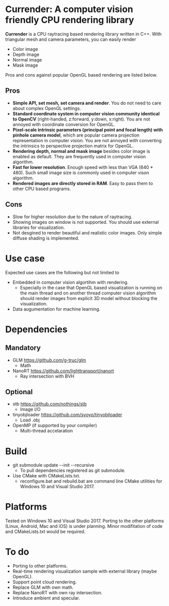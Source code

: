 # Currender: A computer vision friendly CPU rendering library
**Currender** is a CPU raytracing based rendering library written in C++.
With triangular mesh and camera parameters, you can easily render 

- Color image
- Depth image
- Normal image
- Mask image

Pros and cons against popular OpenGL based rendering are listed below.
## Pros
- **Simple API, set mesh, set camera and render**. You do not need to care about complex OpenGL settings.
- **Standard coordinate system in computer vision community identical to OpenCV** (right-handed, z:forward, y:down, x:right). You are not annoyed with coordinate conversion for OpenGL.
- **Pixel-scale intrinsic parameters (principal point and focal length) with pinhole camera model**, which are popular camera projection representation in computer vision. You are not annoyed with converting the intrinsics to perspective projection matrix for OpenGL.
- **Rendering depth, normal and mask image** besides color image is enabled as default. They are frequently used in computer vision algorithm.
- **Fast for lower resolution**. Enough speed with less than VGA (640 * 480). Such small image size is commonly used in computer vison algorithm.
- **Rendered images are directly stored in RAM**. Easy to pass them to other CPU based programs.

## Cons
- Slow for higher resolution due to the nature of raytracing.
- Showing images on window is not supported. You should use external libraries for visualization.
- Not desgined to render beautiful and realistic color images. Only simple diffuse shading is implemented. 



# Use case
Expected use cases are the following but not limited to
- Embedded in computer vision algortihm with rendering. 
    - Especially in the case that OpenGL based visualization is running on the main thread and on another thread computer vision algorithm should render images from explicit 3D model without blocking the visualization.
- Data augumentation for machine learning.

# Dependencies
## Mandatory
- GLM
    https://github.com/g-truc/glm
    - Math
- NanoRT
    https://github.com/lighttransport/nanort
    - Ray intersection with BVH
## Optional
- stb
    https://github.com/nothings/stb
    - Image I/O
- tinyobjloader
    https://github.com/syoyo/tinyobjloader
    - Load .obj
- OpenMP
    (if supported by your compiler)
    - Multi-thread accelaration

# Build
- git submodule update --init --recursive
  - To pull dependencies registered as git submodule. 
- Use CMake with CMakeLists.txt.
  -  reconfigure.bat and rebuild.bat are command line CMake utilities for Windows 10 and Visual Studio 2017.

# Platforms
Tested on Windows 10 and Visual Studio 2017.
Porting to the other platforms (Linux, Android, Mac and iOS) is under planning.
Minor modifitation of code and CMakeLists.txt would be required.

# To do
- Porting to other platforms.
- Real-time rendering visualization sample with external library (maybe OpenGL).
- Support point cloud rendering.
- Replace GLM with own math.
- Replace NanoRT with own ray intersection.
- Introduce ambient and specular.

